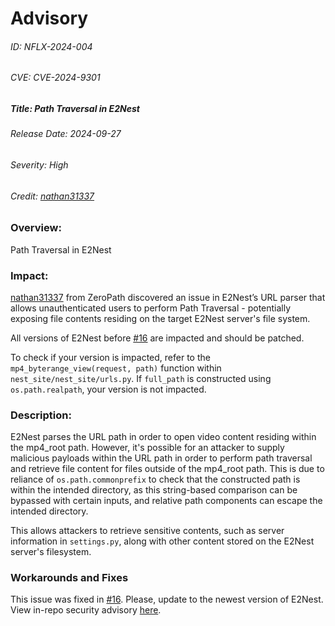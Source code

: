 # Advisory
###### ID: NFLX-2024-004

###### CVE: CVE-2024-9301

##### Title: Path Traversal in E2Nest

###### Release Date: 2024-09-27

###### Severity: High

###### Credit: [nathan31337](https://github.com/nathan31337)

### Overview:
Path Traversal in E2Nest

### Impact:
[nathan31337](https://github.com/nathan31337) from ZeroPath discovered an issue in E2Nest’s URL parser that allows unauthenticated users to perform Path Traversal - potentially exposing file contents residing on the target E2Nest server's file system.

All versions of E2Nest before [#16](https://github.com/Netflix/e2nest/pull/16) are impacted and should be patched.

To check if your version is impacted, refer to the `mp4_byterange_view(request, path)` function within `nest_site/nest_site/urls.py`. If `full_path` is constructed using `os.path.realpath`, your version is not impacted.

### Description:
E2Nest parses the URL path in order to open video content residing within the mp4_root path. However, it's possible for an attacker to supply malicious payloads within the URL path in order to perform path traversal and retrieve file content for files outside of the mp4_root path. This is due to reliance of `os.path.commonprefix` to check that the constructed path is within the intended directory, as this string-based comparison can be bypassed with certain inputs, and relative path components can escape the intended directory.

This allows attackers to retrieve sensitive contents, such as server information in `settings.py`, along with other content stored on the E2Nest server's filesystem.

### Workarounds and Fixes

This issue was fixed in [#16](https://github.com/Netflix/e2nest/pull/16). Please, update to the newest version of E2Nest. View in-repo security advisory [here](https://github.com/Netflix/e2nest/security/advisories/GHSA-p7rm-pq2x-crg9).
